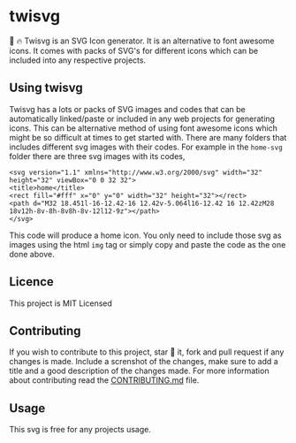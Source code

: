 # twisvg
🚀 🔥 Twisvg is an SVG Icon generator. It is an alternative to font awesome icons. It comes with packs of SVG's for different icons which can be included into any respective projects. 

## Using twisvg
Twisvg has a lots or packs of SVG images and codes that can be automatically linked/paste or included in any web projects for generating icons. This can be alternative method of using font awesome icons which might be so difficult at times to get started with. There are many folders that includes different svg images with their codes. For example in the `home-svg` folder there are three svg images with its codes,
```
<svg version="1.1" xmlns="http://www.w3.org/2000/svg" width="32" height="32" viewBox="0 0 32 32">
<title>home</title>
<rect fill="#fff" x="0" y="0" width="32" height="32"></rect>
<path d="M32 18.451l-16-12.42-16 12.42v-5.064l16-12.42 16 12.42zM28 18v12h-8v-8h-8v8h-8v-12l12-9z"></path>
</svg>
```
This code will produce a home icon. You only need to include those svg as images using the html `img` tag or simply copy and paste the code as the one done above. 

## Licence
This project is MIT Licensed 

## Contributing 
If you wish to contribute to this project, star 🌟 it, fork and pull request if any changes is made. Include a screnshot of the changes, make sure to add a title and a good description of the changes made. For more information about contributing read the [CONTRIBUTING.md](https://github.com/MoralistFestus/twisvg/blob/master/CONTRIBUTING.md) file. 

## Usage
This svg is free for any projects usage. 
